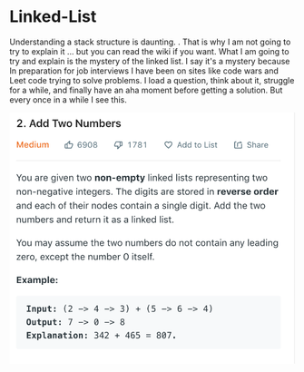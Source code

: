 # Linked-List

Understanding a stack structure is daunting. . That is why I am not going to try to explain it … but you can read the wiki if you want. What I am going to try and explain is the mystery of the linked list. I say it's a mystery because In preparation for job interviews I have been on sites like code wars and Leet code trying to solve problems. I load a question, think about it, struggle for a while, and finally have an aha moment before getting a solution. But every once in a while I see this.

!["link to Google"](https://github.com/JKaram/Linked-List/blob/master/docs/Screen%20Shot%202020-01-31%20at%2010.14.23%20AM.png?raw=true)

